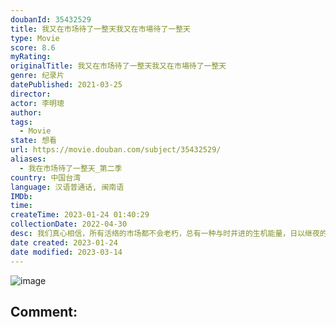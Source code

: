 ```yaml
---
doubanId: 35432529
title: 我又在市场待了一整天我又在市場待了一整天
type: Movie
score: 8.6
myRating: 
originalTitle: 我又在市场待了一整天我又在市場待了一整天
genre: 纪录片
datePublished: 2021-03-25
director: 
actor: 李明璁
author: 
tags:
  - Movie
state: 想看
url: https://movie.douban.com/subject/35432529/
aliases:
  - 我在市场待了一整天_第二季
country: 中国台湾
language: 汉语普通话, 闽南语
IMDb: 
time: 
createTime: 2023-01-24 01:40:29
collectionDate: 2022-04-30
desc: 我们真心相信，所有活络的市场都不会老朽，总有一种与时并进的生机能量，日以继夜的喧嚣说着“现在进行式”的点滴故事。
date created: 2023-01-24
date modified: 2023-03-14
---
```


![image](p2841248629.jpg)

Comment:
---

